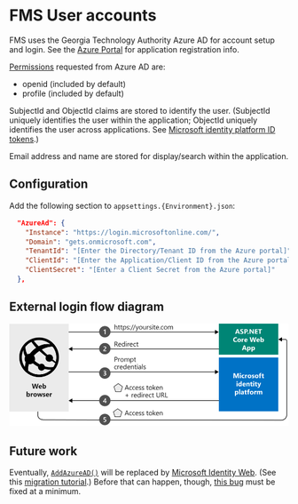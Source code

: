 # FMS User accounts

FMS uses the Georgia Technology Authority Azure AD for account setup and login. 
See the [Azure Portal](https://portal.azure.com/#blade/Microsoft_AAD_RegisteredApps/ApplicationMenuBlade/Overview/appId/8a4c7829-92fa-4363-b257-c97e38f7711f/isMSAApp/) 
for application registration info.

[Permissions](https://docs.microsoft.com/en-us/azure/active-directory/develop/v2-permissions-and-consent) 
requested from Azure AD are:

* openid (included by default)
* profile (included by default)

SubjectId and ObjectId claims are stored to identify the user. (SubjectId 
uniquely identifies the user within the application; ObjectId uniquely 
identifies the user across applications. See 
[Microsoft identity platform ID tokens](https://docs.microsoft.com/en-us/azure/active-directory/develop/id-tokens#claims-in-an-id_token).)

Email address and name are stored for display/search within the application.

## Configuration

Add the following section to `appsettings.{Environment}.json`:

```json
  "AzureAd": {
    "Instance": "https://login.microsoftonline.com/",
    "Domain": "gets.onmicrosoft.com",
    "TenantId": "[Enter the Directory/Tenant ID from the Azure portal]",
    "ClientId": "[Enter the Application/Client ID from the Azure portal]",
    "ClientSecret": "[Enter a Client Secret from the Azure portal]"
  },
```

## External login flow diagram

![](img/login-flow.svg)

## Future work

Eventually, [`AddAzureAD()`](https://www.nuget.org/packages/Microsoft.AspNetCore.Authentication.AzureAD.UI) 
will be replaced by [Microsoft Identity Web](https://aka.ms/ms-identity-web). 
(See this [migration tutorial](https://docs.microsoft.com/en-us/azure/active-directory/develop/scenario-web-app-sign-user-app-configuration?tabs=aspnetcore).)
Before that can happen, though, [this bug](https://github.com/AzureAD/microsoft-identity-web/issues/133) 
must be fixed at a minimum.
